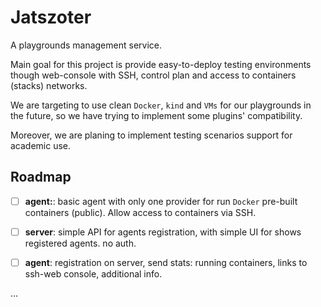 # Jatszoter

A playgrounds management service.

Main goal for this project is provide easy-to-deploy testing
environments though web-console with SSH, control plan and
access to containers (stacks) networks.

We are targeting to use clean `Docker`, `kind` and `VMs` for our
playgrounds in the future, so we have trying to implement
some plugins' compatibility.

Moreover, we are planing to implement testing scenarios support
for academic use.

## Roadmap

- [ ] **agent:**: basic agent with only one provider for run `Docker` pre-built
   containers (public). Allow access to containers via SSH.

- [ ] **server**: simple API for agents registration, with simple UI
   for shows registered agents. no auth.

- [ ] **agent**: registration on server, send stats: running containers,
   links to ssh-web console, additional info.

...
